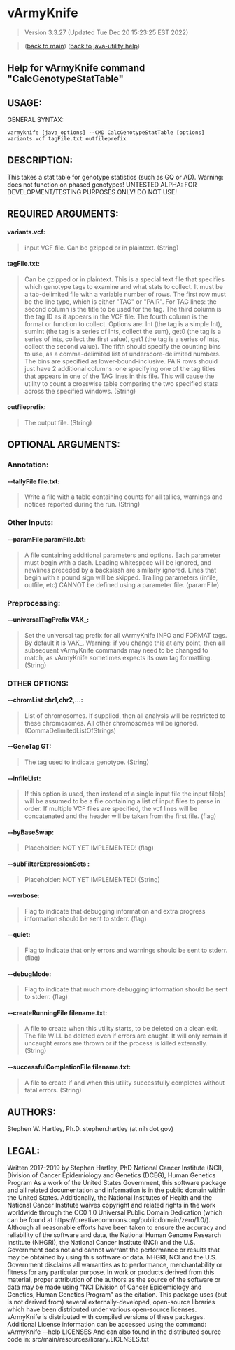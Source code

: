 # vArmyKnife
> Version 3.3.27 (Updated Tue Dec 20 15:23:25 EST 2022)

> ([back to main](../index.html)) ([back to java-utility help](index.html))

## Help for vArmyKnife command "CalcGenotypeStatTable"

## USAGE:

GENERAL SYNTAX:

    varmyknife [java_options] --CMD CalcGenotypeStatTable [options] variants.vcf tagFile.txt outfileprefix


## DESCRIPTION:

This takes a stat table for genotype statistics \(such as GQ or AD\)\. Warning: does not function on phased genotypes\! UNTESTED ALPHA: FOR DEVELOPMENT/TESTING PURPOSES ONLY\! DO NOT USE\!

## REQUIRED ARGUMENTS:
#### variants.vcf:

> input VCF file. Can be gzipped or in plaintext. (String)


#### tagFile.txt:

> Can be gzipped or in plaintext. This is a special text file that specifies which genotype tags to examine and what stats to collect. It must be a tab-delimited file with a variable number of rows. The first row must be the line type, which is either "TAG" or "PAIR". For TAG lines: the second column is the title to be used for the tag. The third column is the tag ID as it appears in the VCF file. The fourth column is the format or function to collect. Options are: Int (the tag is a simple Int), sumInt (the tag is a series of Ints, collect the sum), get0 (the tag is a series of ints, collect the first value), get1 (the tag is a series of ints, collect the second value). The fifth should specify the counting bins to use, as a comma-delimited list of underscore-delimited numbers. The bins are specified as lower-bound-inclusive. PAIR rows should just have 2 additional columns: one specifying one of the tag titles that appears in one of the TAG lines in this file. This will cause the utility to count a crosswise table comparing the two specified stats across the specified windows. (String)


#### outfileprefix:

> The output file. (String)



## OPTIONAL ARGUMENTS:
### Annotation:
#### --tallyFile file.txt:

> Write a file with a table containing counts for all tallies, warnings and notices reported during the run. (String)

### Other Inputs:
#### --paramFile paramFile.txt:

> A file containing additional parameters and options. Each parameter must begin with a dash. Leading whitespace will be ignored, and newlines preceded by a backslash are similarly ignored. Lines that begin with a pound sign will be skipped. Trailing parameters (infile, outfile, etc) CANNOT be defined using a parameter file. (paramFile)

### Preprocessing:
#### --universalTagPrefix VAK\_:

> Set the universal tag prefix for all vArmyKnife INFO and FORMAT tags. By default it is VAK\_. Warning: if you change this at any point, then all subsequent vArmyKnife commands may need to be changed to match, as vArmyKnife sometimes expects its own tag formatting. (String)

### OTHER OPTIONS:
#### --chromList chr1,chr2,...:

> List of chromosomes. If supplied, then all analysis will be restricted to these chromosomes. All other chromosomes wil be ignored. (CommaDelimitedListOfStrings)

#### --GenoTag GT:

> The tag used to indicate genotype. (String)

#### --infileList:

> If this option is used, then instead of a single input file the input file(s) will be assumed to be a file containing a list of input files to parse in order. If multiple VCF files are specified, the vcf lines will be concatenated and the header will be taken from the first file. (flag)

#### --byBaseSwap:

> Placeholder: NOT YET IMPLEMENTED! (flag)

#### --subFilterExpressionSets :

> Placeholder: NOT YET IMPLEMENTED! (String)

#### --verbose:

> Flag to indicate that debugging information and extra progress information should be sent to stderr. (flag)

#### --quiet:

> Flag to indicate that only errors and warnings should be sent to stderr. (flag)

#### --debugMode:

> Flag to indicate that much more debugging information should be sent to stderr. (flag)

#### --createRunningFile filename.txt:

> A file to create when this utility starts, to be deleted on a clean exit. The file WILL be deleted even if errors are caught. It will only remain if uncaught errors are thrown or if the process is killed externally. (String)

#### --successfulCompletionFile filename.txt:

> A file to create if and when this utility successfully completes without fatal errors. (String)

## AUTHORS:

Stephen W\. Hartley, Ph\.D\. stephen\.hartley \(at nih dot gov\)

## LEGAL:

Written 2017\-2019 by Stephen Hartley, PhD  National Cancer Institute \(NCI\), Division of Cancer Epidemiology and Genetics \(DCEG\), Human Genetics Program As a work of the United States Government, this software package and all related documentation and information is in the public domain within the United States\. Additionally, the National Institutes of Health and the National Cancer Institute waives copyright and related rights in the work worldwide through the CC0 1\.0 Universal Public Domain Dedication \(which can be found at https://creativecommons\.org/publicdomain/zero/1\.0/\)\. Although all reasonable efforts have been taken to ensure the accuracy and reliability of the software and data, the National Human Genome Research Institute \(NHGRI\), the National Cancer Institute \(NCI\) and the U\.S\. Government does not and cannot warrant the performance or results that may be obtained by using this software or data\. NHGRI, NCI and the U\.S\. Government disclaims all warranties as to performance, merchantability or fitness for any particular purpose\. In work or products derived from this material, proper attribution of the authors as the source of the software or data may be made using "NCI Division of Cancer Epidemiology and Genetics, Human Genetics Program" as the citation\. This package uses \(but is not derived from\) several externally\-developed, open\-source libraries which have been distributed under various open\-source licenses\. vArmyKnife is distributed with compiled versions of these packages\. Additional License information can be accessed using the command:     vArmyKnife \-\-help LICENSES And can also found in the distributed source code in:     src/main/resources/library\.LICENSES\.txt

